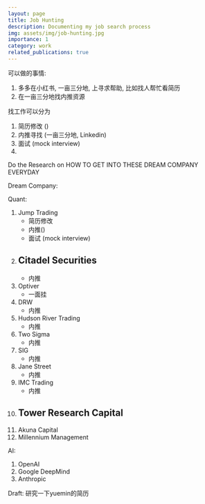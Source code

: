 ```yaml
---
layout: page
title: Job Hunting
description: Documenting my job search process
img: assets/img/job-hunting.jpg
importance: 1
category: work
related_publications: true
---
```

可以做的事情: 
1. 多多在小红书, 一亩三分地, 上寻求帮助, 比如找人帮忙看简历
2. 在一亩三分地找内推资源

找工作可以分为
1. 简历修改 ()
2. 内推寻找 (一亩三分地, Linkedin)
3. 面试 (mock interview)
4. 
Do the Research on HOW TO GET INTO THESE DREAM COMPANY EVERYDAY

Dream Company:

Quant:
1. Jump Trading
    - 简历修改
    - 内推()
    - 面试 (mock interview)
2. Citadel Securities
    - 
    - 内推
3. Optiver
    - 一面挂
4. DRW
    - 内推
5. Hudson River Trading
    - 内推
6. Two Sigma
    - 内推
7. SIG
    - 内推
8. Jane Street
    - 内推 
9. IMC Trading
    - 内推
10. Tower Research Capital
    - 
11. Akuna Capital
12. Millennium Management

AI:
1. OpenAI
2. Google DeepMind
3. Anthropic




Draft:
研究一下yuemin的简历